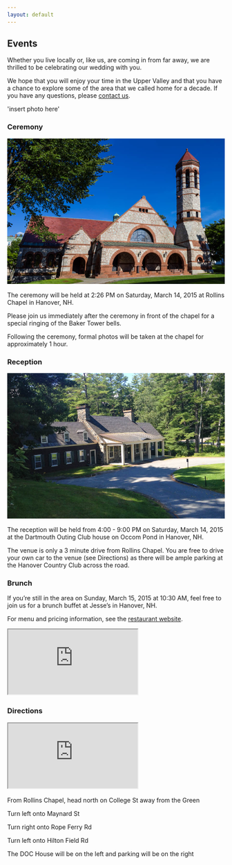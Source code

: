 ```yaml
---
layout: default
---
```


## Events ##

Whether you live locally or, like us, are coming in from far away, we are thrilled to be celebrating our wedding with you.

We hope that you will enjoy your time in the Upper Valley and that you have a chance to explore some of the area that we called home for a decade. If you have any questions, please [contact us](/about/contact.html).

'insert photo here'


### Ceremony ###

<div class="photo photo-right">
  <img src="/images/places/rollins.jpg">
</div>

The ceremony will be held at 2:26 PM on Saturday, March 14, 2015 at Rollins Chapel in Hanover, NH. 

Please join us immediately after the ceremony in front of the chapel for a special ringing of the Baker Tower bells.

Following the ceremony, formal photos will be taken at the chapel for approximately 1 hour.


### Reception ###

<div class="photo photo-right">
  <img src="/images/places/doc-house.jpg">
</div>

The reception will be held from 4:00 - 9:00 PM on Saturday, March 14, 2015 at the Dartmouth Outing Club house on Occom Pond in Hanover, NH.

The venue is only a 3 minute drive from Rollins Chapel. You are free to drive your own car to the venue (see Directions) as there will be ample parking at the Hanover Country Club across the road.


### Brunch ###

If you’re still in the area on Sunday, March 15, 2015 at 10:30 AM, feel free to join us for a brunch buffet at Jesse’s in Hanover, NH.

For menu and pricing information, see the [restaurant website](http://www.jesses.com/jesses-menu/#brunch).

<div class="photo">
  <iframe class="map" src="https://www.google.com/maps/embed?pb=!1m18!1m12!1m3!1d92334.61997985533!2d-72.27527210058689!3d43.68026432435821!2m3!1f0!2f0!3f0!3m2!1i1024!2i768!4f13.1!3m3!1m2!1s0x4cb4b60fad2cda27%3A0x5782830adaa5b1f8!2sJesse&#39;s+Restaurant+%26+Tavern!5e0!3m2!1sen!2sus!4v1413672098312"></iframe>
</div>

### Directions ###

<div class="photo">
  <iframe class="map" src="https://www.google.com/maps/d/embed?mid=zFR_mzWpa23c.kN-U4lPOJLcA"></iframe>
</div>

From Rollins Chapel, head north on College St away from the Green

Turn left onto Maynard St

Turn right onto Rope Ferry Rd

Turn left onto Hilton Field Rd

The DOC House will be on the left and parking will be on the right
